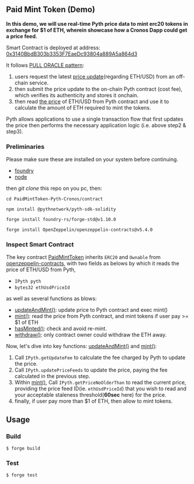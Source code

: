## Paid Mint Token (Demo)

**In this demo, we will use real-time Pyth price data to mint erc20 tokens in exchange for $1 of ETH, wherein showcase how a Cronos Dapp could get a price feed.**

Smart Contract is deployed at address: [0x3140BbdB303b3353F7EaeDc93804a889A5a864d3](https://explorer.cronos.org/testnet/address/0x3140BbdB303b3353F7EaeDc93804a889A5a864d3)

It follows [PULL ORACLE pattern](https://docs.pyth.network/price-feeds/pull-updates#pull-oracles):
1. users request the latest [price update](https://github.com/pyth-network/pyth-crosschain/blob/b6d40a728aeef32fb5a7f3f3ba83eb0ef82cc1cc/target_chains/ethereum/sdk/solidity/PythStructs.sol#L25)(regarding ETH/USD) from an off-chain service.
2. then submit the price update to the on-chain Pyth contract (cost fee), which verifies its authenticity and stores it onchain.
3. then read [the price]((https://github.com/pyth-network/pyth-crosschain/blob/b6d40a728aeef32fb5a7f3f3ba83eb0ef82cc1cc/target_chains/ethereum/sdk/solidity/PythStructs.sol#L13)) of ETH/USD from Pyth contract and use it to calculate the amount of ETH required to mint the tokens.

Pyth allows applications to use a single transaction flow that first updates the price then performs the necessary application logic (i.e. above step2 & step3).

### Preliminaries
Please make sure these are installed on your system before continuing.
* [foundry](https://book.getfoundry.sh/getting-started/installation)
* [node](https://nodejs.org/en/download/)

then *git clone* this repo on you pc, then:

```shell
cd PaidMintToken-Pyth-Cronos/contract

npm install @pythnetwork/pyth-sdk-solidity

forge install foundry-rs/forge-std@v1.10.0

forge install OpenZeppelin/openzeppelin-contracts@v5.4.0

```



### Inspect Smart Contract
The key contract [PaidMintToken](./src/PaidMintToken.sol) inherits `ERC20` and `Ownable` from [openzeppelin-contracts](https://github.com/OpenZeppelin/openzeppelin-contracts), with two fields as belows by which it reads the price of ETH/USD from Pyth,
* `IPyth pyth`
* `bytes32 ethUsdPriceId`

as well as several functions as blows:
* [updateAndMint()](https://github.com/coldstar1993/PaidMintToken-Pyth-Cronos/blob/main/contract/src/PaidMintToken.sol#L69): update price to Pyth contract and exec mint()
* [mint()](https://github.com/coldstar1993/PaidMintToken-Pyth-Cronos/blob/main/contract/src/PaidMintToken.sol#L34): read the price from Pyth contract, and mint tokens if user pay >= $1 of ETH
* [hasMinted()](https://github.com/coldstar1993/PaidMintToken-Pyth-Cronos/blob/main/contract/src/PaidMintToken.sol#L81): check and avoid re-mint.
* [withdraw()](https://github.com/coldstar1993/PaidMintToken-Pyth-Cronos/blob/main/contract/src/PaidMintToken.sol#L86): only contract owner could withdraw the ETH away. 

Now, let's dive into key functions: [updateAndMint()](https://github.com/coldstar1993/PaidMintToken-Pyth-Cronos/blob/main/contract/src/PaidMintToken.sol#L69) and [mint()](https://github.com/coldstar1993/PaidMintToken-Pyth-Cronos/blob/main/contract/src/PaidMintToken.sol#L34):
1. Call `IPyth.getUpdateFee` to calculate the fee charged by Pyth to update the price.
2. Call `IPyth.updatePriceFeeds` to update the price, paying the fee calculated in the previous step.
3. Within [mint()](https://github.com/coldstar1993/PaidMintToken-Pyth-Cronos/blob/main/contract/src/PaidMintToken.sol#L34), Call `IPyth.getPriceNoOlderThan` to read the current price, providing the price feed ID(ie. `ethUsdPriceId`) that you wish to read and your acceptable staleness threshold(**60sec** here) for the price.
4. finally, if user pay more than $1 of ETH, then allow to mint tokens.


## Usage

### Build

```shell
$ forge build
```

### Test

```shell
$ forge test
```
